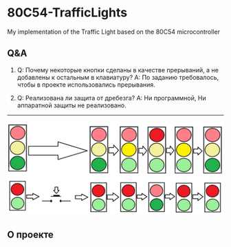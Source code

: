 # 80C54-TrafficLights

My implementation of the Traffic Light based on the 80C54 microcontroller

## Q&A

1) Q: Почему некоторые кнопки сделаны в качестве прерываний, а не добавлены к остальным в клавиатуру?
   A: По заданию требовалось, чтобы в проекте использовались прерывания.

2) Q: Реализована ли защита от дребезга?
   A: Ни программной, Ни аппаратной защиты не реализовано.

---

![Режимы работы](/images/mode.jpg)

## О проекте
